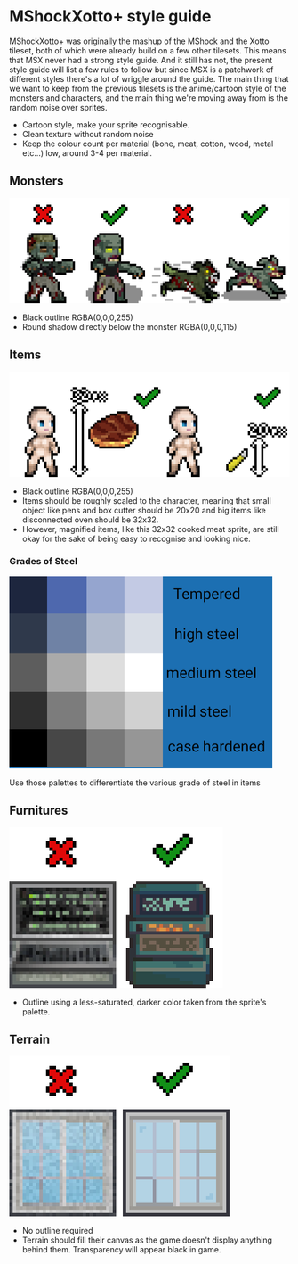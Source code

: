# MShockXotto+ style guide

MShockXotto+ was originally the mashup of the MShock and the Xotto tileset, both of which were already build on a few other tilesets. This means that MSX never had a strong style guide.
And it still has not, the present style guide will list a few rules to follow but since MSX is a patchwork of different styles there's a lot of wriggle around the guide.
The main thing that we want to keep from the previous tilesets is the anime/cartoon style of the monsters and characters, and the main thing we're moving away from is the random noise over sprites.

- Cartoon style, make your sprite recognisable.
- Clean texture without random noise
- Keep the colour count per material (bone, meat, cotton, wood, metal etc...) low, around 3-4 per material.

## Monsters

![monsters](image/monsters.png)

- Black outline RGBA(0,0,0,255)
- Round shadow directly below the monster RGBA(0,0,0,115)

## Items

![items](image/items.png)

- Black outline RGBA(0,0,0,255)
- Items should be roughly scaled to the character, meaning that small object like pens and box cutter should be 20x20 and big items like disconnected oven should be 32x32.
- However, magnified items, like this 32x32 cooked meat sprite, are still okay for the sake of being easy to recognise and looking nice.

### Grades of Steel

  ![Grades of Steel](image/steel_palettes.png)

  Use those palettes to differentiate the various grade of steel in items

## Furnitures

![furnitures](image/furnitures.png)

- Outline using a less-saturated, darker color taken from the sprite's palette.

## Terrain

![terrain](image/terrain.png)

- No outline required
- Terrain should fill their canvas as the game doesn't display anything behind them. Transparency will appear black in game.
